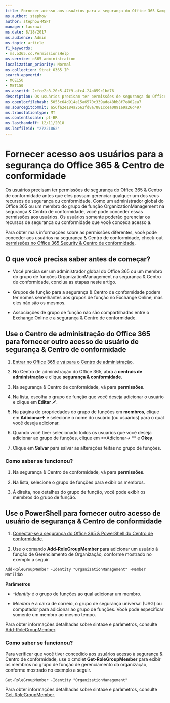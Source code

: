 ```yaml
---
title: Fornecer acesso aos usuários para a segurança do Office 365 &amp; Centro de conformidade
ms.author: stephow
author: stephow-MSFT
manager: laurawi
ms.date: 8/18/2017
ms.audience: Admin
ms.topic: article
f1_keywords:
- ms.o365.cc.PermissionsHelp
ms.service: o365-administration
localization_priority: Normal
ms.collection: Strat_O365_IP
search.appverid:
- MOE150
- MET150
ms.assetid: 2cfce2c8-20c5-47f9-afc4-24b059c1bd76
description: Os usuários precisam ter permissões de segurança do Office 365 &amp; Centro de conformidade antes que eles possam gerenciar qualquer um dos seus recursos de segurança ou conformidade.
ms.openlocfilehash: 5055c64d914e15a6570c339ade48bb8f7e802ea7
ms.sourcegitcommit: a56fa2e184a2662fd8a7881ccea0891e9a26d497
ms.translationtype: MT
ms.contentlocale: pt-BR
ms.lasthandoff: 12/11/2018
ms.locfileid: "27221062"
---
```

# <a name="give-users-access-to-the-office-365-security-amp-compliance-center"></a>Fornecer acesso aos usuários para a segurança do Office 365 &amp; Centro de conformidade

Os usuários precisam ter permissões de segurança do Office 365 &amp; Centro de conformidade antes que eles possam gerenciar qualquer um dos seus recursos de segurança ou conformidade. Como um administrador global do Office 365 ou um membro do grupo de função OrganizationManagement na segurança &amp; Centro de conformidade, você pode conceder essas permissões aos usuários. Os usuários somente poderão gerenciar os recursos de segurança ou conformidade que você conceda acesso a. 
  
Para obter mais informações sobre as permissões diferentes, você pode conceder aos usuários na segurança &amp; Centro de conformidade, check-out [permissões no Office 365 Security &amp; Centro de conformidade](permissions-in-the-security-and-compliance-center.md).
  
## <a name="what-do-you-need-to-know-before-you-begin"></a>O que você precisa saber antes de começar?

- Você precisa ser um administrador global do Office 365 ou um membro do grupo de funções OrganizationManagement na segurança &amp; Centro de conformidade, conclua as etapas neste artigo.
    
- Grupos de função para a segurança &amp; Centro de conformidade podem ter nomes semelhantes aos grupos de função no Exchange Online, mas eles não são os mesmos. 
    
- Associações de grupo de função não são compartilhadas entre o Exchange Online e a segurança &amp; Centro de conformidade.
    
## <a name="use-the-office-365-admin-center-to-give-another-user-access-to-the-security-amp-compliance-center"></a>Use o Centro de administração do Office 365 para fornecer outro acesso de usuário de segurança &amp; Centro de conformidade

1. [Entrar no Office 365 e vá para o Centro de administração](https://go.microsoft.com/fwlink/p/?LinkId=525275).
    
2. No Centro de administração do Office 365, abra a **centrais de administração** e clique **segurança &amp; conformidade**. 
    
3. Na segurança &amp; Centro de conformidade, vá para **permissões**.
    
4. Na lista, escolha o grupo de função que você deseja adicionar o usuário e clique em **Editar** ![ícone Editar](media/O365_MDM_CreatePolicy_EditIcon.gif).
    
5. Na página de propriedades do grupo de funções em **membros**, clique em **Adicionar**![ícone Adicionar](media/ITPro-EAC-AddIcon.gif) e selecione o nome do usuário (ou usuários) para o qual você deseja adicionar. 
    
6. Quando você tiver selecionado todos os usuários que você deseja adicionar ao grupo de funções, clique em **Adicionar-\> ** e **Okey**.
    
7. Clique em **Salvar** para salvar as alterações feitas no grupo de funções. 
    
### <a name="how-do-you-know-this-worked"></a>Como saber se funcionou?

1. Na segurança &amp; Centro de conformidade, vá para **permissões**.
    
2. Na lista, selecione o grupo de funções para exibir os membros.
    
3. À direita, nos detalhes do grupo de função, você pode exibir os membros do grupo de função.
    
## <a name="use-powershell-to-give-another-user-access-to-the-security-amp-compliance-center"></a>Use o PowerShell para fornecer outro acesso de usuário de segurança &amp; Centro de conformidade

1. [Conectar-se a segurança do Office 365 & PowerShell do Centro de conformidade](https://docs.microsoft.com/en-us/powershell/exchange/office-365-scc/connect-to-scc-powershell/connect-to-scc-powershell?view=exchange-ps).
    
2. Use o comando **Add-RoleGroupMember** para adicionar um usuário à função de Gerenciamento de Organização, conforme mostrado no exemplo a seguir. 
    
  ```
  Add-RoleGroupMember -Identity "OrganizationManagement" -Member MatildaS
  
  ```

 **Parâmetros**
  
- _-Identity_ é o grupo de funções ao qual adicionar um membro. 
    
- _Membro_ é a caixa de correio, o grupo de segurança universal (USG) ou computador para adicionar ao grupo de funções. Você pode especificar somente um membro ao mesmo tempo. 
    
Para obter informações detalhadas sobre sintaxe e parâmetros, consulte [Add-RoleGroupMember](https://go.microsoft.com/fwlink/p/?LinkId=510859).
  
### <a name="how-do-you-know-this-worked"></a>Como saber se funcionou?

Para verificar que você tiver concedido aos usuários acesso à segurança &amp; Centro de conformidade, use o cmdlet **Get-RoleGroupMember** para exibir os membros no grupo de função de gerenciamento da organização, conforme mostrado no exemplo a seguir. 
  
```
Get-RoleGroupMember -Identity "OrganizationManagement"

```

Para obter informações detalhadas sobre sintaxe e parâmetros, consulte [Get-RoleGroupMember](https://go.microsoft.com/fwlink/p/?LinkId=510860).
  

